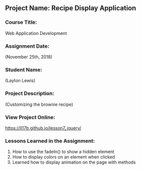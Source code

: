 ## Project Name:  Recipe Display Application

### Course Title:
Web Application Development

### Assignment Date:  
(November 25th, 2018)

### Student Name:  
(Layton Lewis)

### Project Description:
(Customizing the brownie recipe)

### View Project Online:
https://ll17b.github.io/lesson7_jquery/

### Lessons Learned in the Assignment:
1. How to use the fadeIn() to show a hidden element
2. How to display colors on an element when clicked
3. Learned how to display animation on the page with methods


